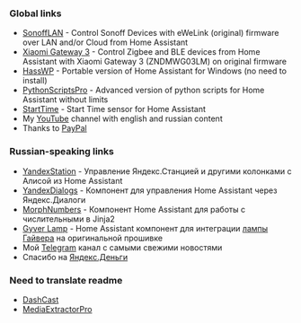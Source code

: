 ### Global links

- [SonoffLAN](https://github.com/AlexxIT/SonoffLAN) - Control Sonoff Devices with eWeLink (original) firmware over LAN and/or Cloud from Home Assistant
- [Xiaomi Gateway 3](https://github.com/AlexxIT/XiaomiGateway3) - Control Zigbee and BLE devices from Home Assistant with Xiaomi Gateway 3 (ZNDMWG03LM) on original firmware
- [HassWP](https://github.com/AlexxIT/HassWP) - Portable version of Home Assistant for Windows (no need to install)
- [PythonScriptsPro](https://github.com/AlexxIT/PythonScriptsPro) - Advanced version of python scripts for Home Assistant without limits
- [StartTime](https://github.com/AlexxIT/StartTime) - Start Time sensor for Home Assistant
- My [YouTube](https://www.youtube.com/c/AlexxIT) channel with english and russian content
- Thanks to [PayPal](https://www.buymeacoffee.com/AlexxIT)

### Russian-speaking links

- [YandexStation](https://github.com/AlexxIT/YandexStation) - Управление Яндекс.Станцией и другими колонками с Алисой из Home Assistant
- [YandexDialogs](https://github.com/AlexxIT/YandexDialogs) - Компонент для управления Home Assistant через Яндекс.Диалоги
- [MorphNumbers](https://github.com/AlexxIT/MorphNumbers) - Компонент Home Assistant для работы с числительными в Jinja2
- [Gyver Lamp](https://github.com/AlexxIT/GyverLamp) - Home Assistant компонент для интеграции [лампы Гайвера](https://alexgyver.ru/gyverlamp/) на оригинальной прошивке
- Мой [Telegram](https://t.me/AlexxIT_SmartHome) канал с самыми свежими новостями
- Спасибо на [Яндекс.Деньги](https://money.yandex.ru/to/41001428278477)

### Need to translate readme

- [DashCast](https://github.com/AlexxIT/DashCast)
- [MediaExtractorPro](https://github.com/AlexxIT/MediaExtractorPro)

